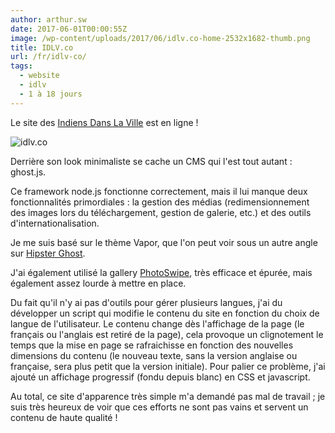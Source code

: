 ```yaml
---
author: arthur.sw
date: 2017-06-01T00:00:55Z
image: /wp-content/uploads/2017/06/idlv.co-home-2532x1682-thumb.png
title: IDLV.co
url: /fr/idlv-co/
tags:
  - website
  - idlv
  - 1 à 18 jours
---
```


Le site des [Indiens Dans La Ville](http://idlv.co) est en ligne !

![idlv.co](/wp-content/uploads/2017/06/idlv.co-home-2532x1682.png)

Derrière son look minimaliste se cache un CMS qui l'est tout autant : ghost.js.
  
Ce framework node.js fonctionne correctement, mais il lui manque deux fonctionnalités primordiales : la gestion des médias (redimensionnement des images lors du téléchargement, gestion de galerie, etc.) et des outils d'internationalisation.

Je me suis basé sur le thème Vapor, que l'on peut voir sous un autre angle sur [Hipster Ghost](http://hipsterghost.com/).

J'ai également utilisé la gallery [PhotoSwipe](http://photoswipe.com/), très efficace et épurée, mais également assez lourde à mettre en place.

Du fait qu'il n'y ai pas d'outils pour gérer plusieurs langues, j'ai du développer un script qui modifie le contenu du site en fonction du choix de langue de l'utilisateur. Le contenu change dès l'affichage de la page (le français ou l'anglais est retiré de la page), cela provoque un clignotement le temps que la mise en page se rafraichisse en fonction des nouvelles dimensions du contenu (le nouveau texte, sans la version anglaise ou française, sera plus petit que la version initiale). Pour palier ce problème, j'ai ajouté un affichage progressif (fondu depuis blanc) en CSS et javascript.

Au total, ce site d'apparence très simple m'a demandé pas mal de travail ; je suis très heureux de voir que ces efforts ne sont pas vains et servent un contenu de haute qualité !
